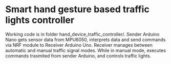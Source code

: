 # Smart hand gesture based traffic lights controller
Working code is in folder hand_device_traffic_controller/. Sender Arduino Nano gets sensor data from MPU6050, interprets data and send commands via NRF module to Receiver Arduino Uno. Receiver manages between automatic and manual traffic signal modes. While in manual mode, executes commands trasmited from sender Arduino, and controls traffic lights. 
